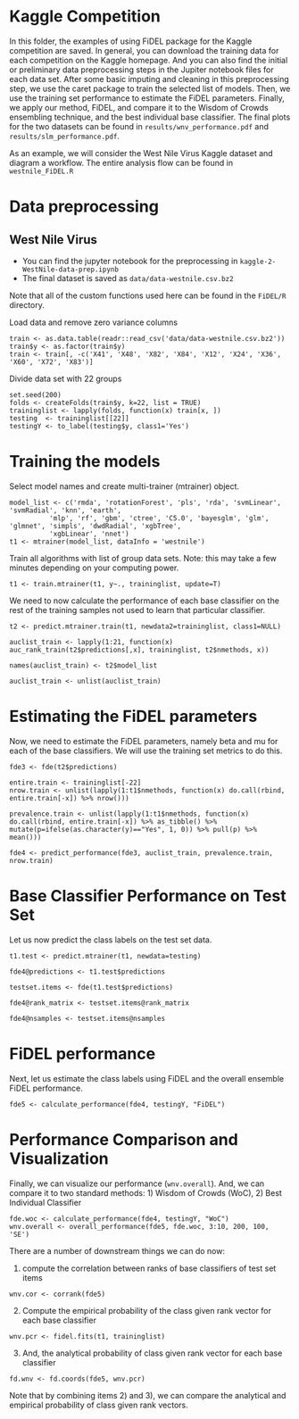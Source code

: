 # Kaggle Competition

In this folder, the examples of using FiDEL package for the Kaggle competition are saved. In general, you can download the training data for each competition on the Kaggle homepage. And you can also find the initial or preliminary data preprocessing steps in the Jupiter notebook files for each data set. After some basic imputing and cleaning in this preprocessing step, we use the caret package to train the selected list of models. Then, we use the training set performance to estimate the FiDEL parameters. Finally, we apply our method, FiDEL, and compare it to the Wisdom of Crowds ensembling technique, and the best individual base classifier. The final plots for the two datasets can be found in `results/wnv_performance.pdf` and `results/slm_performance.pdf`.  

As an example, we will consider the West Nile Virus Kaggle dataset and diagram a workflow. The entire analysis flow can be found in `westnile_FiDEL.R`

# Data preprocessing

## West Nile Virus

- You can find the jupyter notebook for the preprocessing in `kaggle-2-WestNile-data-prep.ipynb`
- The final dataset is saved as `data/data-westnile.csv.bz2`

Note that all of the custom functions used here can be found in the `FiDEL/R` directory. 

Load data and remove zero variance columns
```{r}
train <- as.data.table(readr::read_csv('data/data-westnile.csv.bz2'))
train$y <- as.factor(train$y)
train <- train[, -c('X41', 'X48', 'X82', 'X84', 'X12', 'X24', 'X36', 'X60', 'X72', 'X83')]
```

Divide data set with 22 groups
```{r}
set.seed(200)
folds <- createFolds(train$y, k=22, list = TRUE)
traininglist <- lapply(folds, function(x) train[x, ])
testing  <- traininglist[[22]]
testingY <- to_label(testing$y, class1='Yes')
```

# Training the models

Select model names and create multi-trainer (mtrainer) object.
```
model_list <- c('rmda', 'rotationForest', 'pls', 'rda', 'svmLinear', 'svmRadial', 'knn', 'earth', 
          'mlp', 'rf', 'gbm', 'ctree', 'C5.0', 'bayesglm', 'glm', 'glmnet', 'simpls', 'dwdRadial', 'xgbTree', 
          'xgbLinear', 'nnet')
t1 <- mtrainer(model_list, dataInfo = 'westnile')
```

Train all algorithms with list of group data sets. Note: this may take a few minutes depending on your computing power. 
```{r}
t1 <- train.mtrainer(t1, y~., traininglist, update=T)
```

We need to now calculate the performance of each base classifier on the rest of the training samples not used to learn that particular classifier. 
```{r}
t2 <- predict.mtrainer.train(t1, newdata2=traininglist, class1=NULL)

auclist_train <- lapply(1:21, function(x) auc_rank_train(t2$predictions[,x], traininglist, t2$nmethods, x))

names(auclist_train) <- t2$model_list

auclist_train <- unlist(auclist_train)
```

# Estimating the FiDEL parameters

Now, we need to estimate the FiDEL parameters, namely beta and mu for each of the base classifiers. We will use the training set metrics to do this. 
```{r}
fde3 <- fde(t2$predictions)

entire.train <- traininglist[-22]
nrow.train <- unlist(lapply(1:t1$nmethods, function(x) do.call(rbind, entire.train[-x]) %>% nrow()))

prevalence.train <- unlist(lapply(1:t1$nmethods, function(x) do.call(rbind, entire.train[-x]) %>% as_tibble() %>% mutate(p=ifelse(as.character(y)=="Yes", 1, 0)) %>% pull(p) %>% mean()))

fde4 <- predict_performance(fde3, auclist_train, prevalence.train, nrow.train)
```

# Base Classifier Performance on Test Set

Let us now predict the class labels on the test set data.  
```{r}
t1.test <- predict.mtrainer(t1, newdata=testing)

fde4@predictions <- t1.test$predictions

testset.items <- fde(t1.test$predictions)

fde4@rank_matrix <- testset.items@rank_matrix

fde4@nsamples <- testset.items@nsamples
```

# FiDEL performance

Next, let us estimate the class labels using FiDEL and the overall ensemble FiDEL performance. 
```{r}
fde5 <- calculate_performance(fde4, testingY, "FiDEL")
```

# Performance Comparison and Visualization

Finally, we can visualize our performance (`wnv.overall`). And, we can compare it to two standard methods: 1) Wisdom of Crowds (WoC), 2) Best Individual Classifier
```{r}
fde.woc <- calculate_performance(fde4, testingY, "WoC")
wnv.overall <- overall_performance(fde5, fde.woc, 3:10, 200, 100, 'SE')
```

There are a number of downstream things we can do now:    

1) compute the correlation between ranks of base classifiers of test set items
```{r}
wnv.cor <- corrank(fde5)
```

2) Compute the empirical probability of the class given rank vector for each base classifier 
```{r}
wnv.pcr <- fidel.fits(t1, traininglist)
```

3) And, the analytical probability of class given rank vector for each base classifier
```{r}
fd.wnv <- fd.coords(fde5, wnv.pcr)
```
Note that by combining items 2) and 3), we can compare the analytical and empirical probability of class given rank vectors. 

